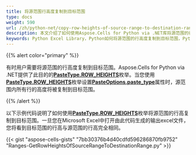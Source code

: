 ```yaml
---
title: 将源范围行高度复制到目标范围
type: docs
weight: 590
url: /zh/python-net/copy-row-heights-of-source-range-to-destination-range/
description: 本文介绍了如何使用Aspose.Cells for Python via .NET库将源范围的行高度复制到目标范围。
keywords: Python Excel Library，Python如何将源范围的行高度复制到目标范围，Python如何仅使用Python Excel库复制源范围的行高度。
---
```


{{% alert color="primary" %}}

有时用户需要将源范围的行高度复制到目标范围。Aspose.Cells for Python via .NET提供了此目的的[**PasteType.ROW_HEIGHTS**](https://reference.aspose.com/cells/python-net/aspose.cells/pastetype)枚举。当您使用[**PasteType.ROW_HEIGHTS**](https://reference.aspose.com/cells/python-net/aspose.cells/pastetype)枚举设置[**PasteOptions.paste_type**](https://reference.aspose.com/cells/python-net/aspose.cells/pasteoptions/paste_type/)属性时，源范围内所有行的高度将被复制到目标范围。

{{% /alert %}}

以下示例代码说明了如何使用[**PasteType.ROW_HEIGHTS**](https://reference.aspose.com/cells/python-net/aspose.cells/pastetype)枚举将源范围的行高复制到目标范围。一旦您在Microsoft Excel中打开由此代码生成的输出excel文件，您将看到目标范围的行高与源范围的行高完全相同。

{{< gist "aspose-cells-gists" "7bb30376b4d40cdfd596286870fb9752" "Ranges-GetRowHeightsOfSourceRangeToDestinationRange.py" >}}

